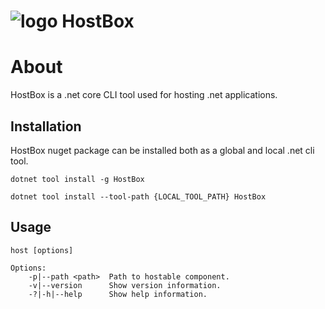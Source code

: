 ![logo](https://cloud.githubusercontent.com/assets/888475/20529464/4e61c15a-b0e1-11e6-9fa1-cdd32af5be14.png) HostBox
========

# About

HostBox is a .net core CLI tool used for hosting .net applications.

## Installation

HostBox nuget package can be installed both as a global and local .net cli tool.

`dotnet tool install -g HostBox`

`dotnet tool install --tool-path {LOCAL_TOOL_PATH} HostBox`

## Usage

	host [options]

	Options:
		-p|--path <path>  Path to hostable component.
		-v|--version      Show version information.
		-?|-h|--help      Show help information.